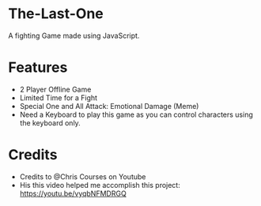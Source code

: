 # The-Last-One
A fighting Game made using JavaScript.

# Features 
- 2 Player Offline Game
- Limited Time for a Fight
- Special One and All Attack: Emotional Damage  (Meme)
- Need a Keyboard to play this game as you can control characters using the keyboard only.


# Credits
- Credits to @Chris Courses on Youtube
- His this video helped me accomplish this project: https://youtu.be/vyqbNFMDRGQ
